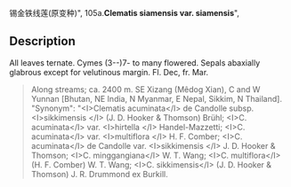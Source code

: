 锡金铁线莲(原变种)",
105a.**Clematis siamensis var. siamensis**",

## Description
All leaves ternate. Cymes (3--)7- to many flowered. Sepals abaxially glabrous except for velutinous margin. Fl. Dec, fr. Mar.

> Along streams; ca. 2400 m. SE Xizang (Mêdog Xian), C and W Yunnan [Bhutan, NE India, N Myanmar, E Nepal, Sikkim, N Thailand].
  "Synonym": "&lt;I&gt;Clematis acuminata&lt;/I&gt; de Candolle subsp. &lt;I&gt;sikkimensis &lt;/I&gt; (J. D. Hooker &amp; Thomson) Brühl; &lt;I&gt;C. acuminata&lt;/I&gt; var. &lt;I&gt;hirtella &lt;/I&gt; Handel-Mazzetti; &lt;I&gt;C. acuminata&lt;/I&gt; var. &lt;I&gt;multiflora &lt;/I&gt; H. F. Comber; &lt;I&gt;C. acuminata&lt;/I&gt; de Candolle var. &lt;I&gt;sikkimensis &lt;/I&gt; J. D. Hooker &amp; Thomson; &lt;I&gt;C. minggangiana&lt;/I&gt; W. T. Wang; &lt;I&gt;C. multiflora&lt;/I&gt; (H. F. Comber) W. T. Wang; &lt;I&gt;C. sikkimensis&lt;/I&gt; (J. D. Hooker &amp; Thomson) J. R. Drummond ex Burkill.
